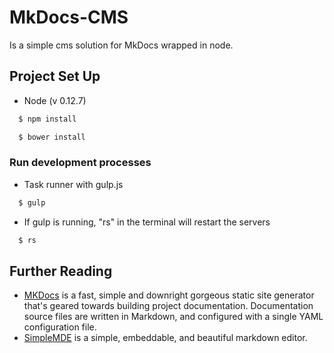 # MkDocs-CMS

Is a simple cms solution for MkDocs wrapped in node.

## Project Set Up

  * Node (v 0.12.7)

  ```bash
    $ npm install
  ```

  ```bash
    $ bower install
  ```

### Run development processes

  * Task runner with gulp.js

  ```bash
    $ gulp
  ```

  * If gulp is running, "rs" in the terminal will restart the servers

  ```bash
    $ rs
  ```

## Further Reading
  * [MKDocs](http://www.mkdocs.org/user-guide/configuration/) is a fast, simple and downright gorgeous static site generator that's geared towards building project documentation. Documentation source files are written in Markdown, and configured with a single YAML configuration file.
  * [SimpleMDE](http://nextstepwebs.github.io/simplemde-markdown-editor/) is a simple, embeddable, and beautiful markdown editor.
